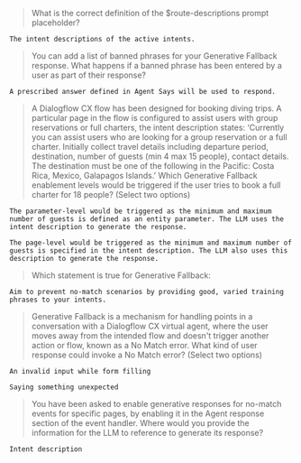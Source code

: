 >What is the correct definition of the $route-descriptions prompt placeholder?
```
The intent descriptions of the active intents.
```

>You can add a list of banned phrases for your Generative Fallback response. What happens if a banned phrase has been entered by a user as part of their response?
```
A prescribed answer defined in Agent Says will be used to respond.
```

>A Dialogflow CX flow has been designed for booking diving trips. A particular page in the flow is configured to assist users with group reservations or full charters, the intent description states: ‘Currently you can assist users who are looking for a group reservation or a full charter. Initially collect travel details including departure period, destination, number of guests (min 4 max 15 people), contact details. The destination must be one of the following in the Pacific: Costa Rica, Mexico, Galapagos Islands.’ Which Generative Fallback enablement levels would be triggered if the user tries to book a full charter for 18 people? (Select two options)
```
The parameter-level would be triggered as the minimum and maximum number of guests is defined as an entity parameter. The LLM uses the intent description to generate the response.
```
```
The page-level would be triggered as the minimum and maximum number of guests is specified in the intent description. The LLM also uses this description to generate the response.
```

>Which statement is true for Generative Fallback:
```
Aim to prevent no-match scenarios by providing good, varied training phrases to your intents.
```

>Generative Fallback is a mechanism for handling points in a conversation with a Dialogflow CX virtual agent, where the user moves away from the intended flow and doesn't trigger another action or flow, known as a No Match error. What kind of user response could invoke a No Match error? (Select two options)
```
An invalid input while form filling
```
```
Saying something unexpected
```

>You have been asked to enable generative responses for no-match events for specific pages, by enabling it in the Agent response section of the event handler. Where would you provide the information for the LLM to reference to generate its response?
```
Intent description
```